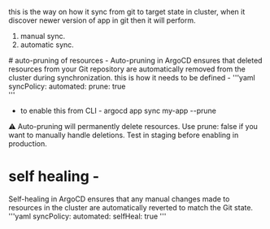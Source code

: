 this is the way on how it sync from git to target state in cluster, when it discover newer version of app in git then it will perform.
1. manual sync.
2. automatic sync.

# auto-pruning of resources - 
Auto-pruning in ArgoCD ensures that deleted resources from your Git repository are automatically removed from the cluster during synchronization.
this is how it needs to be defined - 
'''yaml
syncPolicy:
    automated:
      prune: true  
'''
- to enable this from CLI - 
  argocd app sync my-app --prune

⚠ Auto-pruning will permanently delete resources.
    Use prune: false if you want to manually handle deletions.
    Test in staging before enabling in production.

# self healing - 
Self-healing in ArgoCD ensures that any manual changes made to resources in the cluster are automatically reverted to match the Git state.
'''yaml
syncPolicy:
    automated:
      selfHeal: true 
'''

